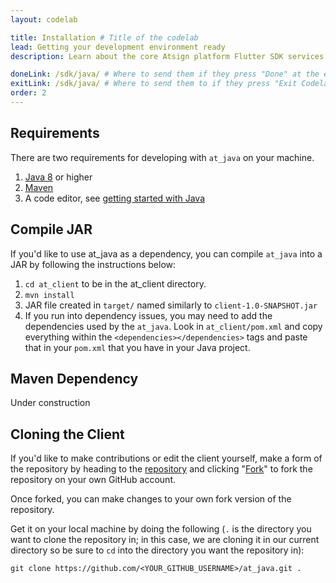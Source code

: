 ```yaml
---
layout: codelab

title: Installation # Title of the codelab
lead: Getting your development environment ready
description: Learn about the core Atsign platform Flutter SDK services

doneLink: /sdk/java/ # Where to send them if they press "Done" at the end of the Codelab
exitLink: /sdk/java/ # Where to send them to if they press "Exit Codelab"
order: 2
---
```


## Requirements

There are two requirements for developing with `at_java` on your machine.

1. [Java 8](https://www.java.com/en/download/) or higher
2. [Maven](https://maven.apache.org/download.cgi)
3. A code editor, see [getting started with Java](/start/java/)


## Compile JAR

If you'd like to use at_java as a dependency, you can compile `at_java` into a JAR by following the instructions below:
1. `cd at_client` to be in the at_client directory.
2. `mvn install`
3. JAR file created in `target/` named similarly to `client-1.0-SNAPSHOT.jar`
4. If you run into dependency issues, you may need to add the dependencies used by the `at_java`. Look in `at_client/pom.xml` and copy everything within the `<dependencies></dependencies>` tags and paste that in your `pom.xml` that you have in your Java project.

## Maven Dependency

Under construction

## Cloning the Client

If you'd like to make contributions or edit the client yourself, make a form of the repository by heading to the [repository](https://github.com/atsign-foundation/at_java) and clicking "[Fork](https://github.com/atsign-foundation/at_java/fork)" to fork the repository on your own GitHub account.

Once forked, you can make changes to your own fork version of the repository.

Get it on your local machine by doing the following (`.` is the directory you want to clone the repository in; in this case, we are cloning it in our current directory so be sure to `cd` into the directory you want the repository in):

```git
git clone https://github.com/<YOUR_GITHUB_USERNAME>/at_java.git .
```


